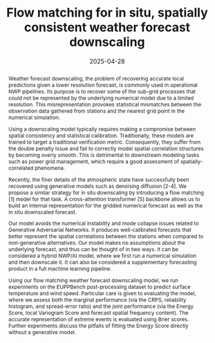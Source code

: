 ---
title: Flow matching for in situ, spatially consistent weather forecast downscaling
authors: David Landry, Anastase Charantonis, Claire Monteleoni
venue: EGU General Assembly 2025
doi: 10.5194/egusphere-egu25-16981
pinned: false
date: 2025-04-28
pdf: egu2025.pdf
type: Poster
abstract: |
  Weather forecast downscaling, the problem of recovering accurate local predictions given a lower resolution forecast,  is commonly used in operational NWP pipelines. Its purpose is to recover some of the sub-grid processes that could not be represented by the underlying numerical model due to a limited resolution. This misrepresentation provokes statistical mismatches between the observation data gathered from stations and the nearest grid point in the numerical simulation.

  Using a downscaling model typically requires making a compromise between spatial consistency and statistical calibration. Traditionally, these models are trained to target a traditional verification metric. Consequently, they suffer from the double penalty issue and fail to correctly model spatial correlation structures by becoming overly smooth. This is detrimental to downstream modeling tasks such as power grid management, which require a good assessment of spatially-correlated phenomena. 

  Recently, the finer details of the atmospheric state have successfully been recovered using generative models such as denoising diffusion [2-4]. We propose a similar strategy for in situ downscaling by introducing a flow matching [1] model for that task. A cross-attention transformer [5] backbone allows us to build an internal representation for the gridded numerical forecast as well as the in situ downscaled forecast. 

  Our model avoids the numerical instability and mode collapse issues related to Generative Adversarial Networks. It produces well-calibrated forecasts that better represent the spatial correlations between the stations when compared to non-generative alternatives. Our model makes no assumptions about the underlying forecast, and thus can be thought of in two ways. It can be considered a hybrid NWP/AI model, where we first run a numerical simulation and then downscale it. It can also be considered a supplementary forecasting product in a full machine learning pipeline.

  Using our flow matching weather forecast downscaling model, we run experiments on the EUPPBench post-processing dataset to predict surface temperature and wind speed. Particular care is given to evaluating the model, where we assess both the marginal performance (via the CRPS, reliability histogram, and spread-error ratio) and the joint performance (via the Energy Score, local Variogram Score and forecast spatial frequency content). The accurate representation of extreme events is evaluated using Brier scores. Further experiments discuss the pitfalls of fitting the Energy Score directly without a generative model.
---
